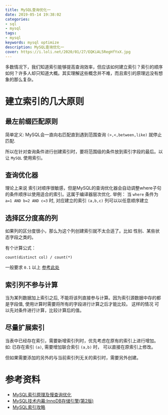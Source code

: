 ```yaml
---
title: MySQL查询优化一
date: 2019-05-14 19:38:02
categories:
- sql
- mysql
tags:
- mysql
keywords: mysql optimize
description: MySQL查询优化一
cover: https://i.loli.net/2020/01/27/EQKiAL5RegHfYxX.jpg
---
```


多数情况下，我们知道索引能够提高查询效率，但应该如何建立索引？索引的顺序如何？许多人却只知道大概。其实理解这些概念并不难，而且索引的原理远没有想象的那么复杂。

建立索引的几大原则
================

最左前缀匹配原则
---------------

简单定义:
MySQL会一直向右匹配直到遇到范围查询 `(>,<,between,like)` 就停止匹配.

所以在针对查询条件进行创建索引时，要将范围级的条件放到索引字段的最后。以让 `MySQL` 使用索引。

查询优化器
---------

理论上来说 索引对顺序很敏感，但是MySQL的查询优化器会自动调整where子句的条件顺序以使用适合的索引。这属于编译器层次优化.
举例： 当 `where` 条件为 `a=1 AND b=2 AND c=3` 时, 对应建立的索引 `(a,b,c)` 列可以以任意顺序建立

选择区分度高的列
---------------

如果列的区分度很小，那么为这个列创建索引就不太合适了。比如 性别、某些状态字段之类的。

有个计算公式：

```
count(distinct col) / count(*)
```
一般要求 `0.1` 以上 [参考此处](https://tech.meituan.com/2014/06/30/mysql-index.html)

索引列不参与计算
---------------

当为某列数据加上索引之后, 不能将该列直接参与计算。因为索引源数据中存的都是字段值, 使用计算时需要将所有的字段进行计算之后才能比较。 这样的情况 可以先对条件进行计算，比较计算后的值。

尽量扩展索引
-----------

当表中已经存在索引，需要新增索引列时，优先考虑在原有的索引上进行增加。
如: 已存在索引 `(a)`, 需要增加联合索引 `(a,b)` 时， 可以直接在原索引上修改。

但如果需要添加的另外的与当前索引列无关的索引时，需要另外创建。


参考资料
========

- [MySQL索引原理及慢查询优化](https://tech.meituan.com/2014/06/30/mysql-index.html)
- [MySQL技术内幕:InnoDB存储引擎(第2版)](https://book.douban.com/subject/24708143/)
- [MySQL索引攻略](https://www.cnblogs.com/nixi8/p/4574709.html)

